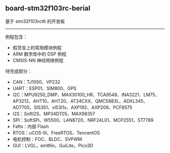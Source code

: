 ## board-stm32f103rc-berial

基于 stm32f103rct6 的开发板

---

例程包含：

* 假货宝上的常用模块例程
* ARM 数学库中的 DSP 例程
* CMSIS-NN 神经网络例程

待完成部分：

* CAN：TJ1050、VP232
* UART：ESP01、SIM800、GPS
* I2C：MPU9250_DMP、MAX30100_HR、TCA9548、INA3221、LM75、AP3212、AHT10、AHT20、AT24CXX、QMC5883L、ADXL345、AD7705、SI5351、vl53l1x、AXP192、AXP209、PCF8575
* I2S：SoftI2S、MP34DT05、MAX98357
* SPI：SoftSPI、W5500、LAN8720、NRF24L01、MCP2551、ST7789
* Fafts：内部 Flash
* RTOS：uCOS-III、FreeRTOS、TencentOS
* 电机控制：FOC、BLDC、SVPWM
* GUI：LVGL，emWin，GuiLite，Pico3D

